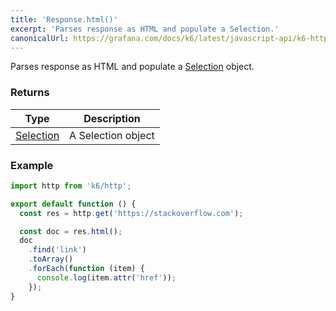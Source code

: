 ```yaml
---
title: 'Response.html()'
excerpt: 'Parses response as HTML and populate a Selection.'
canonicalUrl: https://grafana.com/docs/k6/latest/javascript-api/k6-http/response/response-html/
---
```


Parses response as HTML and populate a [Selection](/javascript-api/k6-html/selection) object.

### Returns

| Type                                           | Description        |
| ---------------------------------------------- | ------------------ |
| [Selection](/javascript-api/k6-html/selection) | A Selection object |

### Example

<CodeGroup labels={[]}>

```javascript
import http from 'k6/http';

export default function () {
  const res = http.get('https://stackoverflow.com');

  const doc = res.html();
  doc
    .find('link')
    .toArray()
    .forEach(function (item) {
      console.log(item.attr('href'));
    });
}
```

</CodeGroup>
